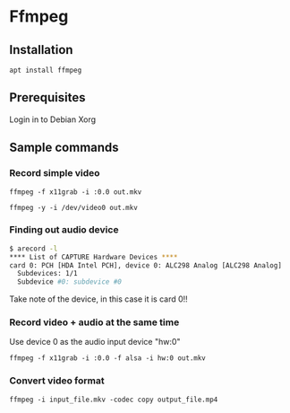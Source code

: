 # Ffmpeg

## Installation
```
apt install ffmpeg
```

## Prerequisites
Login in to Debian Xorg

## Sample commands
### Record simple video
```
ffmpeg -f x11grab -i :0.0 out.mkv

ffmpeg -y -i /dev/video0 out.mkv
```

### Finding out audio device
```bash
$ arecord -l
**** List of CAPTURE Hardware Devices ****
card 0: PCH [HDA Intel PCH], device 0: ALC298 Analog [ALC298 Analog]
  Subdevices: 1/1
  Subdevice #0: subdevice #0
```
Take note of the device, in this case it is card 0!!

### Record video + audio at the same time
Use device 0 as the audio input device "hw:0"

```
ffmpeg -f x11grab -i :0.0 -f alsa -i hw:0 out.mkv
```

### Convert video format
```
ffmpeg -i input_file.mkv -codec copy output_file.mp4
```
